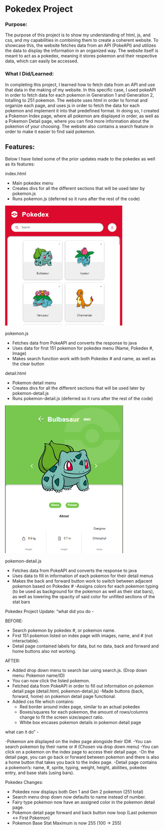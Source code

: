 # Pokedex Project

### Purpose:
The purpose of this project is to show my understanding of html, js, and css, and my capabilities in combining them to create a coherent website. To showcase this, the website fetches data from an API (PokeAPI) and utilizes the data to display the information in an organized way. The website itself is meant to act as a pokedex, meaning it stores pokemon and their respective data, which can easily be accessed.

### What I Did/Learned:
In completing this project, I learned how to fetch data from an API and use that data in the making of my website. In this specific case, I used pokeAPI in order to fetch data for each pokemon in Generation 1 and Generation 2, totalling to 251 pokemon. The website uses html in order to format and organize each page, and uses js in order to fetch the data for each pokemon and implement it into that predefined format. In doing so, I created a Pokemon Index page, where all pokemon are displayed in order, as well as a Pokemon Detail page, where you can find more information about the pokemon of your choosing. The website also contains a search feature in order to make it easier to find said pokemon.

## Features:
Below I have listed some of the prior updates made to the pokedex as well as its features:

index.html
- Main pokedex menu
- Creates divs for all the different sections that will be used later by pokemon.js
- Runs pokemon.js (deferred so it runs after the rest of the code)



![Pokedex Index Page](/Pokedex/assets/Index.PNG)



pokemon.js
- Fetches data from PokeAPI and converts the response to java
- Uses data for first 151 pokemon for pokedex menu (Name, Pokedex #, Image)
- Makes search function work with both Pokedex # and name, as well as the clear button




detail.html
- Pokemon detail menu 
- Creates divs for all the different sections that will be used later by pokemon-detail.js
- Runs pokemon-detail.js (deferred so it runs after the rest of the code)



![Pokemon Detail Page](/Pokedex/assets/Detail.PNG)



pokemon-detail.js
- Fetches data from PokeAPI and converts the response to java
- Uses data to fill in information of each pokemon for their detail menus
- Makes the back and forward button work to switch between adjacent pokemon based on Pokedex #
-Assigns colors for each pokemon typing (to be used as background for the pokemon as well as their stat bars), as well as lowering the opacity of said color for unfilled sections of the stat bars


Pokedex Project Update:
“what did you do -


BEFORE:
- Search pokemon by pokedex #, or pokemon name.
- First 151 pokemon listed on index page with images, name, and # (not interactable).
- Detail page contained labels for data, but no data, back and forward and home buttons also not working.

AFTER:
- Added drop down menu to search bar using search.js. (Drop down menu: Pokemon name/ID)
- You can now click the listed pokemon.
- Fetched data from PokeAPI in order to fill out information on pokemon detail page (detail.html, pokemon-detail.js)
-Made buttons (back, forward, home) on pokemon detail page functional.
- Added css file which contains: 
	- Red border around index page, similar to an actual pokedex
	- Boxes/squares for each pokemon, the amount of rows/columns change to fit the screen size/aspect ratio.
	- White box encases pokemon details in pokemon detail page

 what can it do” -

-Pokemon are displayed on the index page alongside their ID#.
-You can search pokemon by their name or # (Chosen via drop down menu) 
-You can click on a pokemon on the index page to access their detail page.
-On the detail page, you can go back or forward between pokemon and there is also a home button that takes you back to the index page.
-Detail page contains a pokemon’s: name, #, sprite, typing, weight, height, abilities, pokedex entry, and base stats (using bars).

Pokedex Changes:
- Pokedex now displays both Gen 1 and Gen 2 pokemon (251 total)
- Search menu drop down now defaults to name instead of number.
- Fairy type pokemon now have an assigned color in the pokemon detail page.
- Pokemon detail page forward and back button now loop (Last pokemon <-> First Pokemon)
- Pokemon Base Stat Maximum is now 255 (100 -> 255)
